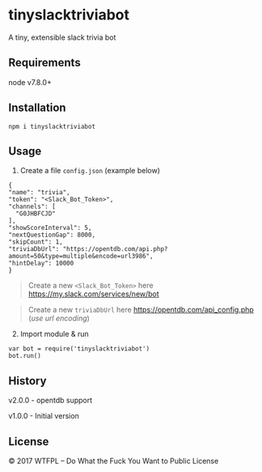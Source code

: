 # tinyslacktriviabot

A tiny, extensible slack trivia bot

## Requirements

node v7.8.0+

## Installation

```npm i tinyslacktriviabot```

## Usage

1. Create a file `config.json` (example below)
  ```
{
  "name": "trivia",
  "token": "<Slack_Bot_Token>",
  "channels": [
    "G0JHBFCJD"
  ],
  "showScoreInterval": 5,
  "nextQuestionGap": 8000,
  "skipCount": 1,
  "triviaDbUrl": "https://opentdb.com/api.php?amount=50&type=multiple&encode=url3986",
  "hintDelay": 10000
}
 ```
 > Create a new `<Slack_Bot_Token>` here https://my.slack.com/services/new/bot

 > Create a new `triviaDbUrl` here https://opentdb.com/api_config.php (*use url encoding*)
 
 2. Import module & run
 
 ```
var bot = require('tinyslacktriviabot')
bot.run()
```

## History

v2.0.0 - opentdb support

v1.0.0 - Initial version

## License

© 2017 WTFPL – Do What the Fuck You Want to Public License
